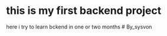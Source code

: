 # this is my first backend project

here i try to learn bckend in one or two months
#   B y _ s y s v o n  
 